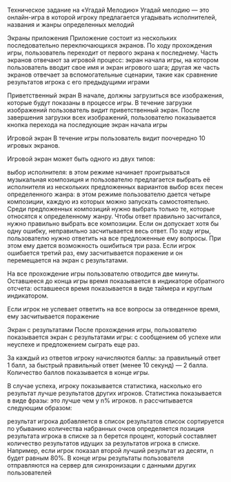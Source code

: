 Техническое задание на «Угадай Мелодию»
Угадай мелодию — это онлайн-игра в которой игроку предлагается угадывать исполнителей, названия и жанры определенных мелодий

Экраны приложения
Приложение состоит из нескольких последовательно переключающихся экранов. По ходу прохождения игры, пользователь переходит от первого экрана к последнему. Часть экранов отвечают за игровой процесс: экран начала игры, на котором пользователь вводит свое имя и экран игрового шага; другая же часть экранов отвечает за вспомогательные сценарии, такие как сравнение результатов игрока с его предыдущими играми

Приветственный экран
В начале, должны загрузиться все изображения, которые будут показаны в процессе игры. В течение загрузки изображений пользователь видит приветственный экран. После завершения загрузки всех изображений, пользователю показывается кнопка перехода на последующие экран начала игры

Игровой экран
В течение игры пользователь видит поочередно 10 игровых экранов.

Игровой экран может быть одного из двух типов:

выбор исполнителя: в этом режиме начинает проигрываться музыкальная композиция и пользователю предлагается выбрать её исполнителя из нескольких предложенных вариантов
выбор всех песен определенного жанра: в этом режиме пользователю дается четыре композиции, каждую из которых можно запускать самостоятельно. Среди предложенных композиций нужно выбрать только те, которые относятся к определенному жанру. Чтобы ответ правильно засчитался, нужно правильно выбрать все композиции. Если он допускает хотя бы одну ошибку, неправильно засчитывается весь ответ.
По ходу игры, пользователю нужно ответить на все предложенные ему вопросы. При этом ему дается возможность ошибиться три раза. Если игрок ошибается третий раз, ему засчитывается поражение и он перемещается на экран с результатами.

На все прохождение игры пользователю отводится две минуты. Оставшееся до конца игры время показывается в индикаторе обратного отсчета: оставшееся время показывается в виде таймера и круглым индикатором.

Если игрок не успевает ответить на все вопросы за отведенное время, ему засчитывается поражение

Экран с результатами
После прохождения игры, пользователю показывается экран с результатами игры: с сообщением об успехе или неуспехе и предложением сыграть еще раз.

За каждый из ответов игроку начисляются баллы: за правильный ответ 1 балл, за быстрый правильный ответ (менее 10 секунд) — 2 балла. Количество баллов показывается в конце игры.

В случае успеха, игроку показывается статистика, насколько его результат лучше результатов других игроков. Статистика показывается в виде фразы: это лучше чем у n% игроков. n рассчитывается следующим образом:

результат игрока добавляется в список результатов
список сортируется по убыванию количества набранных очков
определяется позиция результата игрока в списке
за n берется процент, который составляет количество результатов идущих за результатов игрока в списке. Например, если игрок показал второй лучший результат из десяти, n будет равным 80%.
В конце игры результаты пользователя отправляются на сервер для синхронизации с данными других пользователей